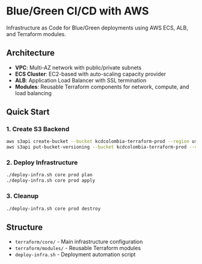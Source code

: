 # Blue/Green CI/CD with AWS

Infrastructure as Code for Blue/Green deployments using AWS ECS, ALB, and Terraform modules.

## Architecture
- **VPC**: Multi-AZ network with public/private subnets
- **ECS Cluster**: EC2-based with auto-scaling capacity provider
- **ALB**: Application Load Balancer with SSL termination
- **Modules**: Reusable Terraform components for network, compute, and load balancing

## Quick Start

### 1. Create S3 Backend
```bash
aws s3api create-bucket --bucket kcdcolombia-terraform-prod --region us-east-1 --acl private
aws s3api put-bucket-versioning --bucket kcdcolombia-terraform-prod --versioning-configuration Status=Enabled
```

### 2. Deploy Infrastructure
```bash
./deploy-infra.sh core prod plan
./deploy-infra.sh core prod apply
```

### 3. Cleanup
```bash
./deploy-infra.sh core prod destroy
```

## Structure
- `terraform/core/` - Main infrastructure configuration
- `terraform/modules/` - Reusable Terraform modules
- `deploy-infra.sh` - Deployment automation script
